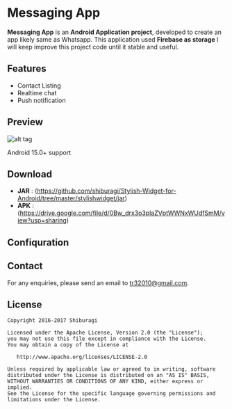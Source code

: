 # Messaging App

**Messaging App** is an **Android Application project**, developed to create an app likely same as Whatsapp. 
This application used **Firebase as storage**
I will keep improve this project code until it stable and useful.

## Features
 * Contact Listing
 * Realtime chat
 * Push notification
 
## Preview
![alt tag](https://github.com/shiburagi/Messaging-App/blob/dev_shiburagi/preview/preview1.gif)


Android 15.0+ support

## Download
 * **JAR** : (https://github.com/shiburagi/Stylish-Widget-for-Android/tree/master/stylishwidget/jar)
 * **APK** : (https://drive.google.com/file/d/0Bw_drx3o3plaZVptWWNxWUdfSmM/view?usp=sharing) 

## Confiquration


## Contact
For any enquiries, please send an email to tr32010@gmail.com. 

## License

    Copyright 2016-2017 Shiburagi

    Licensed under the Apache License, Version 2.0 (the "License");
    you may not use this file except in compliance with the License.
    You may obtain a copy of the License at

       http://www.apache.org/licenses/LICENSE-2.0

    Unless required by applicable law or agreed to in writing, software
    distributed under the License is distributed on an "AS IS" BASIS,
    WITHOUT WARRANTIES OR CONDITIONS OF ANY KIND, either express or implied.
    See the License for the specific language governing permissions and
    limitations under the License.
